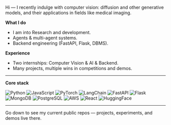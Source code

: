 
Hi — I recently indulge with computer vision: diffusion and other generative models, and their applications in fields like medical imaging.

**What I do**
- I am into Research and development.  
- Agents & multi-agent systems.  
- Backend engineering (FastAPI, Flask, DBMS).  

**Experience**
- Two internships: Computer Vision & AI & Backend.  
- Many projects, multiple wins in competitions and demos.  

---

**Core stack**

![Python](https://img.shields.io/badge/Python-3776AB?logo=python&logoColor=white) ![JavaScript](https://img.shields.io/badge/JavaScript-F7DF1E?logo=javascript&logoColor=black) ![PyTorch](https://img.shields.io/badge/PyTorch-EE4C2C?logo=pytorch&logoColor=white) ![LangChain](https://img.shields.io/badge/LangChain-121D33?logo=chainlink&logoColor=white) ![FastAPI](https://img.shields.io/badge/FastAPI-009688?logo=fastapi&logoColor=white) ![Flask](https://img.shields.io/badge/Flask-000000?logo=flask&logoColor=white) ![MongoDB](https://img.shields.io/badge/MongoDB-47A248?logo=mongodb&logoColor=white) ![PostgreSQL](https://img.shields.io/badge/PostgreSQL-4169E1?logo=postgresql&logoColor=white) ![AWS](https://img.shields.io/badge/AWS-FF9900?logo=amazon-aws&logoColor=white) ![React](https://img.shields.io/badge/React-61DAFB?logo=react&logoColor=black) ![HuggingFace](https://img.shields.io/badge/HuggingFace-FFCC00?logo=huggingface&logoColor=black)

---

Go down to see my current public repos — projects, experiments, and demos live there.

